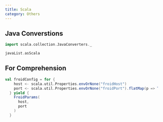 ```yaml
---
title: Scala
category: Others
---
```


## Java Converstions

```Scala
import scala.collection.JavaConverters._

javaList.asScala
```

## For Comprehension

```Scala
val froidConfig = for {
    host <- scala.util.Properties.envOrNone("froidHost")
    port <- scala.util.Properties.envOrNone("froidPort").flatMap(p => Try(p.toInt).toOption)
  } yield {
    FroidParams(
      host,
      port
    )
  }
```

